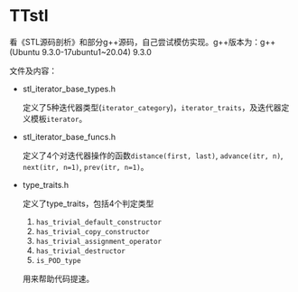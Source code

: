 # TTstl

看《STL源码剖析》和部分g++源码，自己尝试模仿实现。g++版本为：g++ (Ubuntu 9.3.0-17ubuntu1~20.04) 9.3.0

文件及内容：

- stl_iterator_base_types.h

    定义了5种迭代器类型(`iterator_category`)，`iterator_traits`，及迭代器定义模板`iterator`。

- stl_iterator_base_funcs.h

    定义了4个对迭代器操作的函数`distance(first, last)`, `advance(itr, n)`, `next(itr, n=1)`, `prev(itr, n=1)`。

- type_traits.h

    定义了type_traits，包括4个判定类型

    1. `has_trivial_default_constructor`
    2. `has_trivial_copy_constructor`
    3. `has_trivial_assignment_operator`
    4. `has_trivial_destructor`
    5. `is_POD_type`

    用来帮助代码提速。
